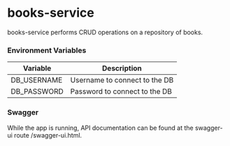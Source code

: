 # books-service
books-service performs CRUD operations on a repository of books.

### Environment Variables
|Variable|Description|
|--------|-----------|
|DB_USERNAME|Username to connect to the DB|
|DB_PASSWORD|Password to connect to the DB|


### Swagger
While the app is running, API documentation can be found at the swagger-ui route /swagger-ui.html.
